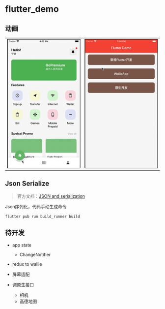# flutter_demo

## 动画

|  |  |
| --- | --- |
| <img src="https://github.com/xionghaoo/flutter_demo/blob/master/other_files/tab%E5%88%87%E6%8D%A2%E5%8A%A8%E7%94%BB.gif" width="300"/> | <img src="https://github.com/xionghaoo/flutter_demo/blob/master/other_files/%E5%A4%AA%E6%9E%81%E5%8A%A8%E7%94%BB.gif" width="300"/> |

## Json Serialize
> 官方文档：[JSON and serialization](https://flutter.dev/docs/development/data-and-backend/json)

Json序列化，代码手动生成命令
```
flutter pub run build_runner build
```

## 待开发

+ app state
    + ChangeNotifier

+ redux to wallie

+ 屏幕适配

+ 调原生接口
    + 相机
    + 高德地图
    